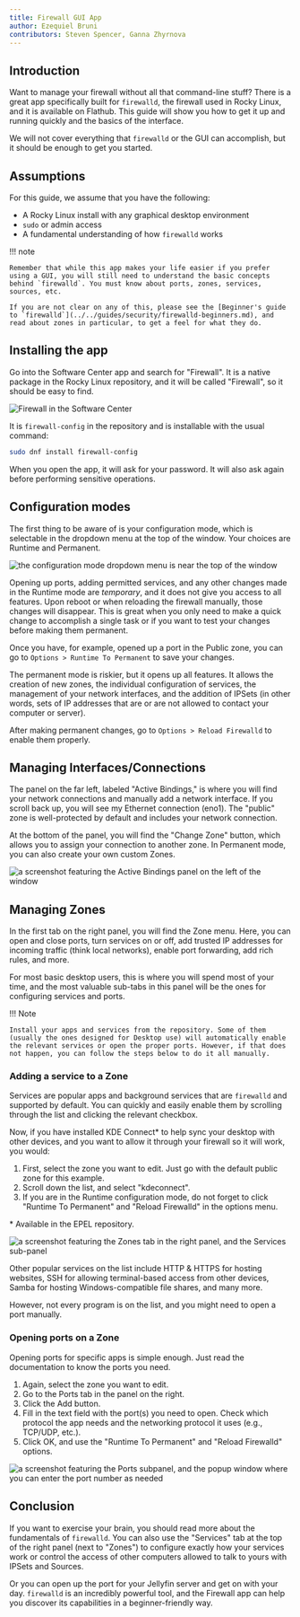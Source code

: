 ```yaml
---
title: Firewall GUI App
author: Ezequiel Bruni
contributors: Steven Spencer, Ganna Zhyrnova
---
```


## Introduction

Want to manage your firewall without all that command-line stuff? There is a great app specifically built for `firewalld`, the firewall used in Rocky Linux, and it is available on Flathub. This guide will show you how to get it up and running quickly and the basics of the interface.

We will not cover everything that `firewalld` or the GUI can accomplish, but it should be enough to get you started.

## Assumptions

For this guide, we assume that you have the following:

* A Rocky Linux install with any graphical desktop environment
* `sudo` or admin access
* A fundamental understanding of how `firewalld` works

!!! note

    Remember that while this app makes your life easier if you prefer using a GUI, you will still need to understand the basic concepts behind `firewalld`. You must know about ports, zones, services, sources, etc.

    If you are not clear on any of this, please see the [Beginner's guide to `firewalld`](../../guides/security/firewalld-beginners.md), and read about zones in particular, to get a feel for what they do.

## Installing the app

Go into the Software Center app and search for "Firewall". It is a native package in the Rocky Linux repository, and it will be called "Firewall", so it should be easy to find.

![Firewall in the Software Center](images/firewallgui-01.png)

It is `firewall-config` in the repository and is installable with the usual command:

```bash
sudo dnf install firewall-config
```

When you open the app, it will ask for your password. It will also ask again before performing sensitive operations.

## Configuration modes

The first thing to be aware of is your configuration mode, which is selectable in the dropdown menu at the top of the window. Your choices are Runtime and Permanent.

![the configuration mode dropdown menu is near the top of the window](images/firewallgui-02.png)

Opening up ports, adding permitted services, and any other changes made in the Runtime mode are *temporary*, and it does not give you access to all features. Upon reboot or when reloading the firewall manually, those changes will disappear. This is great when you only need to make a quick change to accomplish a single task or if you want to test your changes before making them permanent.

Once you have, for example, opened up a port in the Public zone, you can go to `Options > Runtime To Permanent` to save your changes.

The permanent mode is riskier, but it opens up all features. It allows the creation of new zones, the individual configuration of services, the management of your network interfaces, and the addition of IPSets (in other words, sets of IP addresses that are or are not allowed to contact your computer or server).

After making permanent changes, go to `Options > Reload Firewalld` to enable them properly.

## Managing Interfaces/Connections

The panel on the far left, labeled "Active Bindings," is where you will find your network connections and manually add a network interface. If you scroll back up, you will see my Ethernet connection (eno1). The "public" zone is well-protected by default and includes your network connection.

At the bottom of the panel, you will find the "Change Zone" button, which allows you to assign your connection to another zone. In Permanent mode, you can also create your own custom Zones.

![a screenshot featuring the Active Bindings panel on the left of the window](images/firewallgui-03.png)

## Managing Zones

In the first tab on the right panel, you will find the Zone menu. Here, you can open and close ports, turn services on or off, add trusted IP addresses for incoming traffic (think local networks), enable port forwarding, add rich rules, and more.

For most basic desktop users, this is where you will spend most of your time, and the most valuable sub-tabs in this panel will be the ones for configuring services and ports.

!!! Note

    Install your apps and services from the repository. Some of them (usually the ones designed for Desktop use) will automatically enable the relevant services or open the proper ports. However, if that does not happen, you can follow the steps below to do it all manually.

### Adding a service to a Zone

Services are popular apps and background services that are `firewalld` and supported by default. You can quickly and easily enable them by scrolling through the list and clicking the relevant checkbox.

Now, if you have installed KDE Connect* to help sync your desktop with other devices, and you want to allow it through your firewall so it will work, you would:

1. First, select the zone you want to edit. Just go with the default public zone for this example.
2. Scroll down the list, and select "kdeconnect".
3. If you are in the Runtime configuration mode, do not forget to click "Runtime To Permanent" and "Reload Firewalld" in the options menu.

\* Available in the EPEL repository.

![a screenshot featuring the Zones tab in the right panel, and the Services sub-panel](images/firewallgui-04.png)

Other popular services on the list include HTTP & HTTPS for hosting websites, SSH for allowing terminal-based access from other devices, Samba for hosting Windows-compatible file shares, and many more.

However, not every program is on the list, and you might need to open a port manually.

### Opening ports on a Zone

Opening ports for specific apps is simple enough. Just read the documentation to know the ports you need.

1. Again, select the zone you want to edit.
2. Go to the Ports tab in the panel on the right.
3. Click the Add button.
4. Fill in the text field with the port(s) you need to open. Check which protocol the app needs and the networking protocol it uses (e.g., TCP/UDP, etc.).
5. Click OK, and use the "Runtime To Permanent" and "Reload Firewalld" options.

![a screenshot featuring the Ports subpanel, and the popup window where you can enter the port number as needed](images/firewallgui-05.png)

## Conclusion

If you want to exercise your brain, you should read more about the fundamentals of `firewalld`. You can also use the "Services" tab at the top of the right panel (next to "Zones") to configure exactly how your services work or control the access of other computers allowed to talk to yours with IPSets and Sources.

Or you can open up the port for your Jellyfin server and get on with your day. `firewalld` is an incredibly powerful tool, and the Firewall app can help you discover its capabilities in a beginner-friendly way.
